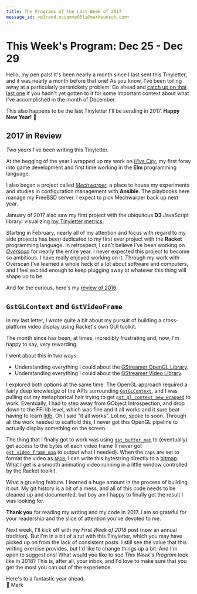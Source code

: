 ```yaml
---
title: The Programs of the Last Week of 2017
message_id: <p1rand.ncyqmvp05li@markwunsch.com>
---
```


This Week's Program: Dec 25 - Dec 29
====================================

Hello, my pen pals! It's been nearly a month since I last sent this
Tinyletter, and it was nearly a month before that one! As you know,
I've been toiling away at a particularly persnickety problem. Go ahead
and [catch up on that last one][nov27] if you hadn't yet gotten to it
for some important context about what I've accomplished in the month
of December.

This also happens to be the last Tinyletter I'll be sending
in 2017. **Happy New Year!** 🍾

## 2017 in Review

_Two years_ I've been writing this Tinyletter.

At the begging of the year I wrapped up my work
on [_Hive City_](https://github.com/mwunsch/hive-city), my first foray
into game development and first time working in the **Elm**
programming language.

I also began a project
called [_Mechwarper_](https://github.com/mwunsch/mechwarper), a place
to house my experiments and studies in configuration management with
**Ansible**. The playbooks here manage my FreeBSD server. I expect to
pick Mechwarper back up next year.

January of 2017 also saw my first project with the ubiquitous **D3**
JavaScript library: visualizing [my Tinyletter metrics][metrics].

Starting in February, nearly all of my attention and focus with regard
to my side projects has been dedicated to my first ever project with
the **Racket** programming language. In retrospect, I can't believe
I've been working on [_Overscan_](https://github.com/mwunsch/overscan)
for nearly the entire year. I never expected this project to become so
ambitious. I have really enjoyed working on it. Through my work with
Overscan I've learned a whole heck of a lot about software and
computers, and I feel excited enough to keep plugging away at whatever
this thing will shape up to be.

And for the curious, here's my [review of 2016][lastyear].

## `GstGLContext` and `GstVideoFrame`

In my last letter, I wrote quite a bit about my pursuit of building a
cross-platform video display using Racket's own GUI toolkit.

The month since has been, at times, incredibly frustrating and, now,
I'm happy to say, very rewarding.

I went about this in two ways:

+ Understanding everything I could about
  the [GStreamer OpenGL Library][gstreamer-opengl].
+ Understanding everything I could about
  the [GStreamer Video Library][gstreamer-video].

I explored both options at the same time. The OpenGL approach required
a fairly deep knowledge of the APIs
surrounding [`GstGLContext`][gstglcontext], and I was pulling out my
metaphorical hair trying to
get [`gst_gl_context_new_wrapped`][gst_gl_context_new_wrapped] to
work. Eventually, I had to step away from GObject Introspection, and
drop down to the FFI lib level, which was fine and it all works and it
sure beat having to learn [lldb](https://lldb.llvm.org). Oh I said "it
all works". Lol no, spoke to soon. Through all the work needed to
scaffold this, I never got this OpenGL pipeline to actually display
something on the screen.

The thing that I finally got to work was
using [`gst_buffer_map`][gst_buffer_map] to (eventually) get access to
the bytes of each video frame (I never
got [`gst_video_frame_map`][gst_video_frame_map] to output what I
needed). When the `caps` are set to format the video
as [`ARGB`][argb], I can write this bytestring directly to
a [bitmap](https://docs.racket-lang.org/draw/bitmap_.html). What I get
is a smooth animating video running in a little window controlled by
the Racket toolkit.

What a grueling feature. I learned a huge amount in the process of
building it out. My git history is a bit of a mess, and all of this
code needs to be cleaned up and documented, but boy am I happy to
finally get the result I was looking for.

**Thank you** for reading my writing and my code in 2017. I am so
grateful for your readership and the slice of attention you've devoted
to me.

Next week, I'll kick off with my _First Week of 2018_ post (now an
annual tradition). But I'm in a bit of a rut with this Tinyletter,
which you may have picked up on from the lack of consistent posts. I
still see the value that this writing exercise provides, but I'd like
to change things up a bit. And I'm open to suggestions! What would you
like to see _This Week's Program_ look like in 2018? This is, after
all, your inbox, and I'd love to make sure that you get the most you
can out of the experience.

Here's to a fantastic year ahead,<br />
🥂 Mark

[nov27]: http://www.markwunsch.com/tinyletter/2017/12/most_wonderful_time.html

[metrics]: https://bl.ocks.org/mwunsch/f041519e6c2795f5419d09771dd14da2

[lastyear]: http://www.markwunsch.com/tinyletter/2016/12/end_of_year.html

[gstreamer-video]: https://gstreamer.freedesktop.org/data/doc/gstreamer/head/gst-plugins-base-libs/html/gstreamer-video.html

[gstreamer-opengl]: https://gstreamer.freedesktop.org/data/doc/gstreamer/head/gst-plugins-bad-libs/html/gl.html

[gstglcontext]: https://gstreamer.freedesktop.org/data/doc/gstreamer/head/gst-plugins-bad-libs/html/GstGLContext.html

[gst_gl_context_new_wrapped]: https://gstreamer.freedesktop.org/data/doc/gstreamer/head/gst-plugins-bad-libs/html/GstGLContext.html#gst-gl-context-new-wrapped

[gst_buffer_map]: https://gstreamer.freedesktop.org/data/doc/gstreamer/head/gstreamer/html/GstBuffer.html#gst-buffer-map

[gst_video_frame_map]: https://gstreamer.freedesktop.org/data/doc/gstreamer/head/gst-plugins-base-libs/html/gst-plugins-base-libs-GstVideoAlignment.html#gst-video-frame-map

[argb]: https://en.wikipedia.org/wiki/RGBA_color_space#ARGB_(word-order)
